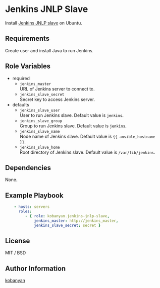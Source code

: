 Jenkins JNLP Slave
=========

Install [Jenkins JNLP slave](https://wiki.jenkins-ci.org/display/JENKINS/Distributed+builds#Distributedbuilds-Launchslaveagentheadlessly) on Ubuntu.

Requirements
------------

Create user and install Java to run Jenkins.

Role Variables
--------------

- required
  - `jenkins_master`  
  URL of Jenkins server to connect to.
  - `jenkins_slave_secret`  
  Secret key to access Jenkins server.
- defaults
  - `jenkins_slave_user`  
  User to run Jenkins slave. Default value is `jenkins`.
  - `jenkins_slave_group`  
  Group to run Jenkins slave. Default value is `jenkins`.
  - `jenkins_slave_name`  
  Node name of Jenkins slave. Default value is `{{ ansible_hostname }}`.
  - `jenkins_slave_home`  
  Root directory of Jenkins slave. Default value is `/var/lib/jenkins`.

Dependencies
------------

None.

Example Playbook
----------------

```yaml
    - hosts: servers
      roles:
         - { role: kobanyan.jenkins-jnlp-slave,
             jenkins_master: http://jenkins_master,
             jenkins_slave_secret: secret }
```

License
-------

MIT / BSD

Author Information
------------------

[kobanyan](https://github.com/kobanyan)